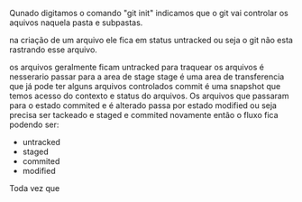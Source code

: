 Qunado digitamos o comando "git init" indicamos que o git vai controlar os aquivos naquela pasta e subpastas.

na criação de um arquivo ele fica em status untracked  ou seja o git não esta rastrando esse arquivo.

os arquivos geralmente ficam untracked
para traquear os arquivos é nesserario passar para a area de stage
stage é uma area de transferencia que já pode ter alguns arquivos controlados
commit é uma snapshot que temos acesso do contexto e status do arquivos. Os arquivos que passaram para o estado commited e é alterado passa por estado modified ou seja precisa ser tackeado e staged e commited novamente
então o fluxo fica podendo ser:
- untracked
- staged
- commited
- modified

Toda vez que 